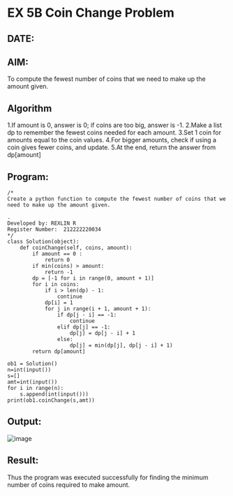# EX 5B Coin Change Problem
## DATE:
## AIM:
To compute the fewest number of coins that we need to make up the amount given.


## Algorithm
1.If amount is 0, answer is 0; if coins are too big, answer is -1.
2.Make a list dp to remember the fewest coins needed for each amount.
3.Set 1 coin for amounts equal to the coin values.
4.For bigger amounts, check if using a coin gives fewer coins, and update.
5.At the end, return the answer from dp[amount] 
## Program:
```
/*
Create a python function to compute the fewest number of coins that we need to make up the amount given.

.
Developed by: REXLIN R
Register Number:  212222220034
*/
class Solution(object):
    def coinChange(self, coins, amount):
        if amount == 0 :
            return 0
        if min(coins) > amount:
            return -1
        dp = [-1 for i in range(0, amount + 1)]
        for i in coins:
            if i > len(dp) - 1:
                continue
            dp[i] = 1
            for j in range(i + 1, amount + 1):
                if dp[j - i] == -1:
                    continue
                elif dp[j] == -1:
                    dp[j] = dp[j - i] + 1
                else:
                    dp[j] = min(dp[j], dp[j - i] + 1)
        return dp[amount]
      
ob1 = Solution()
n=int(input())
s=[]
amt=int(input())
for i in range(n):
    s.append(int(input()))
print(ob1.coinChange(s,amt))

```

## Output:

![image](https://github.com/user-attachments/assets/8e48e1fc-9e9a-4360-97f2-abef3ad11b81)


## Result:
Thus the program was executed successfully for finding the minimum number of coins required to make amount.
